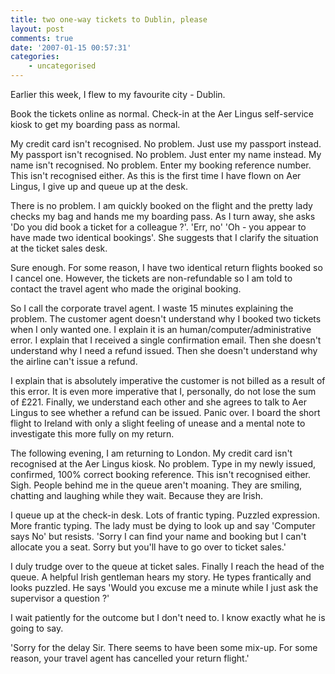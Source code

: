 ```yaml
---
title: two one-way tickets to Dublin, please
layout: post
comments: true
date: '2007-01-15 00:57:31'
categories:
    - uncategorised
---
```

Earlier this week, I flew to my favourite city - Dublin.

Book the tickets online as normal. Check-in at the Aer Lingus
self-service kiosk to get my boarding pass as normal.

My credit card isn't recognised. No problem. Just use my passport
instead. My passport isn't recognised. No problem. Just enter my name
instead. My name isn't recognised. No problem. Enter my booking
reference number. This isn't recognised either. As this is the first
time I have flown on Aer Lingus, I give up and queue up at the desk.

There is no problem. I am quickly booked on the flight and the pretty
lady checks my bag and hands me my boarding pass. As I turn away, she
asks 'Do you did book a ticket for a colleague ?'. 'Err, no' 'Oh - you
appear to have made two identical bookings'. She suggests that I
clarify the situation at the ticket sales desk.

Sure enough. For some reason, I have two identical return flights
booked so I cancel one. However, the tickets are non-refundable so I
am told to contact the travel agent who made the original booking.

So I call the corporate travel agent. I waste 15 minutes explaining
the problem. The customer agent doesn't understand why I booked two
tickets when I only wanted one. I explain it is an
human/computer/administrative error. I explain that I received a
single confirmation email. Then she doesn't understand why I need a
refund issued. Then she doesn't understand why the airline can't issue
a refund.

I explain that is absolutely imperative the customer is not billed as
a result of this error. It is even more imperative that I, personally,
do not lose the sum of &pound;221. Finally, we understand each other
and she agrees to talk to Aer Lingus to see whether a refund can be
issued.  Panic over. I board the short flight to Ireland with only a
slight feeling of unease and a mental note to investigate this more
fully on my return.

The following evening, I am returning to London. My credit card isn't
recognised at the Aer Lingus kiosk. No problem. Type in my newly
issued, confirmed, 100% correct booking reference. This isn't
recognised either.  Sigh. People behind me in the queue aren't
moaning. They are smiling, chatting and laughing while they
wait. Because they are Irish.

I queue up at the check-in desk. Lots of frantic typing. Puzzled
expression. More frantic typing. The lady must be dying to look up and
say 'Computer says No' but resists. 'Sorry I can find your name and
booking but I can't allocate you a seat. Sorry but you'll have to go
over to ticket sales.'

I duly trudge over to the queue at ticket sales. Finally I reach the
head of the queue. A helpful Irish gentleman hears my story. He types
frantically and looks puzzled. He says 'Would you excuse me a minute
while I just ask the supervisor a question ?'

I wait patiently for the outcome but I don't need to. I know exactly
what he is going to say.

'Sorry for the delay Sir. There seems to have been some mix-up. For
some reason, your travel agent has cancelled your return flight.'
